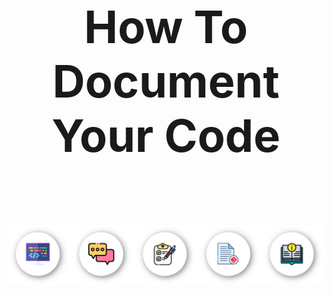 <div style="width: 100%; height: 100%; text-align: center; margin: 100px 0">
  <h1 style="font-size: 72px;">How To Document Your Code</h1>
</div>

![](icons.png)
